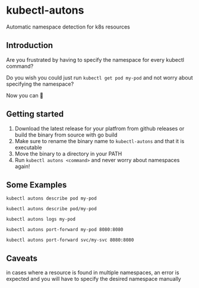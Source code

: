 # kubectl-autons

Automatic namespace detection for k8s resources

## Introduction

Are you frustrated by having to specify the namespace for every kubectl command?

Do you wish you could just run `kubectl get pod my-pod` and not worry about specifying the namespace?

Now you can :name_badge:

## Getting started

1. Download the latest release for your platfrom from github releases or build the binary from source with go build
2. Make sure to rename the binary name to `kubectl-autons` and that it is executable
2. Move the binary to a directory in your PATH
3. Run `kubectl autons <command>` and never worry about namespaces again!

## Some Examples

```base
kubectl autons describe pod my-pod
```

```base
kubectl autons describe pod/my-pod
```

```base
kubectl autons logs my-pod
```

```base
kubectl autons port-forward my-pod 8080:8080
```

```base
kubectl autons port-forward svc/my-svc 8080:8080
```

## Caveats

in cases where a resource is found in multiple namespaces, an error is expected and you will have to specify the desired namespace manually
